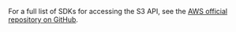 For a full list of SDKs for accessing the S3 API, see the [AWS official repository on GitHub](https://github.com/aws/aws-sdk).